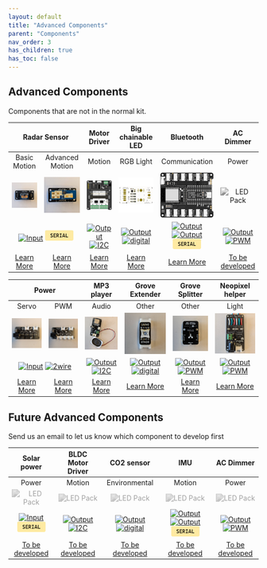 ```yaml
---
layout: default
title: "Advanced Components"
parent: "Components"
nav_order: 3
has_children: true
has_toc: false
---
```


## Advanced Components
Components that are not in the normal kit.

<table>
<thead>
  <tr>
    <th align="center" colspan="2">Radar Sensor</th>
    <th align="center" colspan="1">Motor Driver<br></th>
    <th align="center">Big chainable LED</th>
    <th align="center">Bluetooth</th>
    <th align="center">AC Dimmer</th>
  </tr>
</thead>
<tbody>
  <tr>
    <td align="center" colspan="1">Basic Motion</td>
    <td align="center" colspan="1">Advanced Motion</td>
    <td align="center" colspan="1">Motion</td>
    <td align="center">RGB Light</td>
    <td align="center">Communication</td>
    <td align="center">Power</td>
  </tr>
  <tr>
    <td align="center"><img src="basic-radar-sensor/assets/basic-radar-sensor.jpg" alt="Basic Radar Sensor"/></td>
    <td align="center"><img src="advanced-radar-sensor/assets/advanced-radar-sensor.jpg" alt="Advanced Radar Sensor"/></td>
    <td align="center"><img src="motor-driver/assets/motor-driver.png" alt="Motor Driver"/></td>
    <td align="center"><img src="chainable-led-big/assets/chainable-led-big.png" alt="Big Chainable LED"/></td>
    <td align="center"><img src="bluetooth/assets/bluetooth.png" alt="Bluetooth"/></td>
    <td align="center"><img style="-webkit-filter: grayscale(100%); filter: grayscale(100%);" src="led-pack/assets/Grove-LED-pack.png" alt="LED Pack"/></td>
  </tr>
  <tr>
    <td align="center" colspan="2">
    <a href="../glossary/glossary"><img src="../glossary/assets/input.png" alt="Input" width="57"/></a> 
    <a href="../glossary/glossary"><img src="../glossary/assets/serial.png" alt="2wire" width="57"/></a></td>
    <td align="center" colspan="1">
    <a href="../glossary/glossary"><img src="../glossary/assets/output.png" alt="Output" width="57"/></a> 
    <a href="../glossary/glossary"><img src="../glossary/assets/iic.png" alt="I2C" width="57"/></a></td>
    <td align="center">
    <a href="../glossary/glossary"><img src="../glossary/assets/output.png" alt="Output" width="57"/></a> 
    <a href="../glossary/glossary"><img src="../glossary/assets/digital.png" alt="digital" width="57"/></a></td>
    <td align="center">
    <a href="../glossary/glossary"><img src="../glossary/assets/input.png" alt="Output" width="57"/></a> 
    <a href="../glossary/glossary"><img src="../glossary/assets/output.png" alt="Output" width="57"/></a> 
    <a href="../glossary/glossary"><img src="../glossary/assets/serial.png" alt="PWM" width="57"/></a></td>
    <td align="center">
    <a href="../glossary/glossary"><img src="../glossary/assets/output.png" alt="Output" width="57"/></a> 
    <a href="../glossary/glossary"><img src="../glossary/assets/pwm.png" alt="PWM" width="57"/></a></td>
  </tr>
  <tr>
    <td align="center" colspan="1"><a href="basic-radar-sensor/basic-radar-sensor" class="btn btn-blue">Learn More</a></td>
    <td align="center" colspan="1"><a href="advanced-radar-sensor/advanced-radar-sensor" class="btn btn-blue">Learn More</a></td>
    <td align="center" ><a href="motor-driver/motor-driver" class="btn btn-blue">Learn More</a></td>
    <td align="center"><a href="chainable-led/chainable-led-big" class="btn btn-blue">Learn More</a></td>
    <td align="center"><a href="bluetooth/bluetooth" class="btn btn-blue">Learn More</a></td>
    <td align="center"><a href="" class="btn btn-gray">To be developed</a></td>
  </tr>
</tbody>
</table>


<table>
<thead>
  <tr>
    <th align="center" colspan="2">Power</th>
    <th align="center" colspan="1">MP3 player<br></th>
    <th align="center">Grove Extender</th>
    <th align="center">Grove Splitter</th>
    <th align="center">Neopixel helper</th>

  </tr>
</thead>
<tbody>
  <tr>
    <td align="center" colspan="1">Servo</td>
    <td align="center" colspan="1">PWM</td>
    <td align="center" colspan="1">Audio</td>
    <td align="center">Other</td>
    <td align="center">Other</td>
    <td align="center">Light</td>

  </tr>
  <tr>
    <td align="center"><img src="power-servo/assets/power-servo.jpg" alt="Power Servo"/></td>
    <td align="center"><img src="power-pwm/assets/power-pwm.jpg" alt="Power PWM"/></td>
    <td align="center"><img src="mp3-player/assets/mp3-player.jpg" alt="MP3 player"/></td>
    <td align="center"><img src="extender/assets/xtndr.jpg" alt="Extender"/></td>
    <td align="center"><img src="splitter/assets/gpio-divider.jpg" alt="Splitter"/></td>
    <td align="center"><img src="neopixel/assets/neopixel-12v.jpg" alt="Neopixel 12V"/></td>
  </tr>
  <tr>
    <td align="center" colspan="2"><a href="../glossary/glossary"><img src="../glossary/assets/input.png" alt="Input" width="57"/></a> <a href="../glossary/glossary"><img src="../glossary/assets/2wire.png" alt="2wire" width="57"/></a></td>
    <td align="center" colspan="1"><a href="../glossary/glossary"><img src="../glossary/assets/output.png" alt="Output" width="57"/></a> <a href="../glossary/glossary"><img src="../glossary/assets/iic.png" alt="I2C" width="57"/></a></td>
    <td align="center"><a href="../glossary/glossary"><img src="../glossary/assets/output.png" alt="Output" width="57"/></a> <a href="../glossary/glossary"><img src="../glossary/assets/digital.png" alt="digital" width="57"/></a></td>
    <td align="center"><a href="../glossary/glossary"><img src="../glossary/assets/output.png" alt="Output" width="57"/></a> <a href="../glossary/glossary"><img src="../glossary/assets/pwm.png" alt="PWM" width="57"/></a></td>
    <td align="center"><a href="../glossary/glossary"><img src="../glossary/assets/output.png" alt="Output" width="57"/></a> <a href="../glossary/glossary"><img src="../glossary/assets/pwm.png" alt="PWM" width="57"/></a></td>
  </tr>
  <tr>
    <td align="center" colspan="1"><a href="power-servo/power-servo" class="btn btn-blue">Learn More</a></td>
    <td align="center" colspan="1"><a href="power-pwm/power-pwm" class="btn btn-blue">Learn More</a></td>
    <td align="center" ><a href="mp3-player/mp3-player" class="btn btn-blue">Learn More</a></td>
    <td align="center"><a href="extender/extender" class="btn btn-blue">Learn More</a></td>
    <td align="center"><a href="splitter/splitter" class="btn btn-blue">Learn More</a></td>
    <td align="center"><a href="neopixel/neopixel" class="btn btn-blue">Learn More</a></td>
  </tr>
</tbody>
</table>

## Future Advanced Components
Send us an email to let us know which component to develop first
<table>
<thead>
  <tr>
    <th align="center" colspan="1">Solar power</th>
    <th align="center" colspan="1">BLDC Motor Driver<br></th>
    <th align="center">CO2 sensor</th>
    <th align="center">IMU</th>
    <th align="center">AC Dimmer</th>
  </tr>
</thead>
<tbody>
  <tr>
    <td align="center" colspan="1">Power</td>
    <td align="center" colspan="1">Motion</td>
    <td align="center" colspan="1">Environmental</td>
    <td align="center">Motion</td>
    <td align="center">Power</td>
  </tr>
  <tr>
    <td align="center"><img style="-webkit-filter: grayscale(100%); filter: grayscale(100%) contrast(20%) brightness(150%);" src="led-pack/assets/Grove-LED-pack.png" alt="LED Pack"/></td>
    <td align="center"><img style="-webkit-filter: grayscale(100%); filter: grayscale(100%) contrast(20%) brightness(150%);" src="led-pack/assets/Grove-LED-pack.png" alt="LED Pack"/></td>
    <td align="center"><img style="-webkit-filter: grayscale(100%); filter: grayscale(100%) contrast(20%) brightness(150%);" src="led-pack/assets/Grove-LED-pack.png" alt="LED Pack"/></td>
    <td align="center"><img style="-webkit-filter: grayscale(100%); filter: grayscale(100%) contrast(20%) brightness(150%);" src="led-pack/assets/Grove-LED-pack.png" alt="LED Pack"/></td>
    <td align="center"><img style="-webkit-filter: grayscale(100%); filter: grayscale(100%) contrast(20%) brightness(150%);" src="led-pack/assets/Grove-LED-pack.png" alt="LED Pack"/></td>
    
  </tr>
  <tr>
    <td align="center" colspan="1">
    <a href="../glossary/glossary"><img src="../glossary/assets/input.png" alt="Input" width="57"/></a> 
    <a href="../glossary/glossary"><img src="../glossary/assets/serial.png" alt="2wire" width="57"/></a></td>
    <td align="center" colspan="1">
    <a href="../glossary/glossary"><img src="../glossary/assets/output.png" alt="Output" width="57"/></a> 
    <a href="../glossary/glossary"><img src="../glossary/assets/iic.png" alt="I2C" width="57"/></a></td>
    <td align="center">
    <a href="../glossary/glossary"><img src="../glossary/assets/output.png" alt="Output" width="57"/></a> 
    <a href="../glossary/glossary"><img src="../glossary/assets/digital.png" alt="digital" width="57"/></a></td>
    <td align="center">
    <a href="../glossary/glossary"><img src="../glossary/assets/input.png" alt="Output" width="57"/></a> 
    <a href="../glossary/glossary"><img src="../glossary/assets/output.png" alt="Output" width="57"/></a> 
    <a href="../glossary/glossary"><img src="../glossary/assets/serial.png" alt="PWM" width="57"/></a></td>
    <td align="center">
    <a href="../glossary/glossary"><img src="../glossary/assets/output.png" alt="Output" width="57"/></a> 
    <a href="../glossary/glossary"><img src="../glossary/assets/pwm.png" alt="PWM" width="57"/></a></td>
  </tr>
  <tr>
    <td align="center"><a href="" class="btn btn-gray">To be developed</a></td>
    <td align="center"><a href="" class="btn btn-gray">To be developed</a></td>
    <td align="center"><a href="" class="btn btn-gray">To be developed</a></td>
    <td align="center"><a href="" class="btn btn-gray">To be developed</a></td>
    <td align="center"><a href="" class="btn btn-gray">To be developed</a></td>
    
  </tr>
</tbody>
</table>



